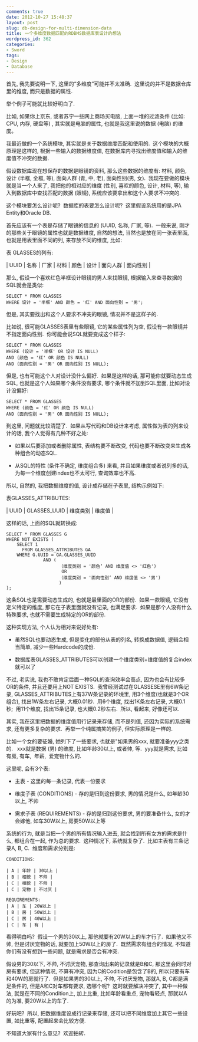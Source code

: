 ```yaml
---
comments: true
date: 2012-10-27 15:48:37
layout: post
slug: db-design-for-multi-dimension-data
title: 一个多维度数据匹配的RDBMS数据库表设计的想法
wordpress_id: 362
categories:
- Sword
tags:
- Design
- Database
---
```


首先, 我先要说明一下, 这里的“多维度”可能并不太准确.  这里说的并不是数据仓库里的维度, 而只是数据的属性.

举个例子可能就比较好明白了.

比如, 如果你上京东, 或者苏宁一些网上商场买电脑, 上面一堆的过滤条件 (比如: CPU, 内存, 硬盘等) , 其实就是电脑的属性, 也就是我这里说的数据 (电脑) 的维度。

我最近做的一个系统模块, 其实就是关于数据维度匹配和使用的.  这个模块的大概原理是这样的, 根据一些输入的数据维度值, 在数据库内寻找出维度值和输入的维度值不冲突的数据.

假设数据库现在想保存的数据是眼镜的资料, 那么这些数据的维度有: 材料, 颜色, 设计 (半框, 全框, 等), 面向人群 (青, 中, 老), 面向性别(男, 女).  我现在要做的模块就是当一个人来了, 我把他的相对应的维度 (性别, 喜欢的颜色, 设计, 材料, 等), 输入到数据库中查找匹配的数据 (眼镜), 系统应该要拿出和这个人要求不冲突的.

这个模块要怎么设计呢?  数据库的表要怎么设计呢?  这里假设系统用的是JPA Entity和Oracle DB.

首先应该有一个表是存储了眼镜的信息的 (UUID, 名称, 厂家, 等).  一般来说, 刚才的那些关于眼镜的属性也就是数据维度, 自然的想法, 当然也是放在同一张表里面, 也就是用表里面不同的列, 来存放不同的维度, 比如:

表 GLASSES的列有:

| UUID | 名称 | 厂家 | 材料 | 颜色 | 设计 | 面向人群 | 面向性别 |

那么, 假设一个喜欢红色半框设计眼镜的男人来找眼镜, 根据输入来查寻数据的SQL就会是类似:


    SELECT * FROM GLASSES
    WHERE 设计 = '半框' AND 颜色 = '红' AND 面向性别 = '男';


但是, 其实要找出和这个人要求不冲突的眼镜, 情况并不是这样子的.

比如说, 很可能GLASSES表里有些眼镜, 它的某些属性列为空, 假设有一款眼镜并不指定面向性别.  你可能会说SQL就要变成这个样子:


    SELECT * FROM GLASSES
    WHERE (设计 = '半框' OR 设计 IS NULL)
    AND (颜色 = '红' OR 颜色 IS NULL)
    AND (面向性别 = '男' OR 面向性别 IS NULL);


但是, 也有可能这个人对设计没什么偏好.  如果是这样的话, 那可能你就要动态生成SQL, 也就是这个人如果哪个条件没有要求, 哪个条件就不加到SQL里面, 比如对设计没偏好:


    SELECT * FROM GLASSES
    WHERE (颜色 = '红' OR 颜色 IS NULL)
    AND (面向性别 = '男' OR 面向性别 IS NULL);


到这里, 问题就比较清楚了.  如果从写代码和DB设计来考虑, 属性做为表的列来设计的话, 我个人觉得有几种不好之处:




  * 如果以后要添加或者删除属性, 表结构要不断改变, 代码也要不断改变来生成各种组合的动态SQL.


  * 从SQL的特性 (条件不确定, 维度组合多) 来看, 并且如果维度或者说列多的话, 为每一个维度创建index也不太可行, 查询效率也不高.


所以, 自然的, 我把数据维度的值, 设计成存储在子表里, 结构示例如下:

表GLASSES_ATTRIBUTES:

| UUID | GLASSES_UUID | 维度类别 | 维度值 |

这样的话, 上面的SQL就转换成:


    SELECT * FROM GLASSES G
    WHERE NOT EXISTS (
        SELECT 1
          FROM GLASSES_ATTRIBUTES GA
        WHERE G.UUID = GA.GLASSES_UUID
                  AND (
                        （维度类别 = '颜色‘ AND 维度值 <> '红色')
                         OR
                        （维度类别 = '面向性别‘ AND 维度值 <> '男')
                        )
    );


这条SQL也是需要动态生成的, 也就是最里面的OR的部份.  如果一款眼镜, 它没有定义特定的维度, 那它在子表里面就没有记录, 也满足要求.  如果是那个人没有什么特殊要求, 也就不需要生成特定的OR的部份.

这种实现方法, 个人认为相对来说好处有:




  * 虽然SQL也要动态生成, 但是变化的部份从表的列名, 转换成数据值, 逻辑会相当简单, 减少一些Hardcode的成份.


  * 数据库表GLASSES_ATTRIBUTES可以创建一个维度类别+维度值的复合index就可以了


不过, 老实说, 我也不敢肯定后面一种SQL的查询效率会高点, 因为也会有比较多OR的条件, 并且还要用上NOT EXISTS.  我曾经测试过在GLASSESE里有6W条记录, GLASSES_ATTRIBUTES上有37W条记录的环境里, 用3个维度(也就是3个OR组合), 找出1W条左右记录, 大概0.01秒.  用6个维度, 找出1K条左右记录, 大概0.1秒;  用11个维度, 找出15条记录, 也大概0.2秒左右.  所以, 看起来, 好像还可以.

其实, 我在这里把数据的维度值用行记录来存储, 而不是列值, 还因为实际的系统需求, 还有更多复杂的要求.  再举一个纯属搞笑的例子, 但实际原理是一样的.

比如一个女的要征婚, 她列下了一些要求, 也就是"如果男的xxx, 就要准备yyy之类的.   xxx就是数据 (男) 的维度, 比如年龄30以上, 或者帅, 等.  yyy就是需求, 比如有房, 有车,  年薪,  爱宠物什么的.

这里呢, 会有3个表:


  * 主表 - 这里的每一条记录, 代表一份要求


  * 维度子表 (CONDITIONS) - 存的是归到这份要求, 男的情况是什么, 如年龄30以上, 不帅


  * 需求子表 (REQUIREMENTS) - 存的是归到这份要求, 男的要准备什么, 女的才会嫁他, 如车30W以上, 房要50W以上等


系统的行为, 就是当把一个男的所有情况输入进去, 就会找到所有女方的需求是什么, 都组合在一起, 作为总的要求.  这种情况下, 系统就复杂了.  比如主表有三条记录A, B, C.  维度和需求分别是:


    CONDITIONS:

    | A | 年龄 | 30以上 |
    | B | 相貌 | 不帅 |
    | C | 相貌 | 不帅 |
    | C | 宠物 | 不讨厌 |

    REQUIREMENTS:
    | A | 车 | 20W以上 |
    | B | 房 | 50W以上 |
    | C | 房 | 40W以上 |
    | C | 车 | 有 |


看得明白吗?  假设一个男的30以上, 那他就要有20W以上的车才行了.  如果他又不帅, 但是讨厌宠物的话, 就要加上50W以上的房了.  既然需求有组合的情况, 不知道你们有没有想到一些问题, 就是需求是否会有冲突.

假设男的30以下, 不帅, 不讨厌宠物, 那查询出来的记录就是B和C, 那这里会同时对房有要求, 但这种情况, 不算有冲突, 因为C的Codition是包含了B的, 所以只要有车和40W的房就行了.  但是如果男的30以上, 不帅, 不讨厌宠物, 那就A, B, C都是满足条件的, 但是A和C对车都有要求, 选哪个呢?  这时就要解决冲突了, 其中一种做法, 就是在不同的Condition上, 加上比重, 比如年龄看重点, 宠物看轻点, 那就以A的为准, 要20W以上的车了.

好玩吧?  所以, 把数据维度设成行记录来存储, 还可以把不同维度加上其它一些设置, 如比重等, 配置起来会比较方便.

不知道大家有什么意见?  欢迎拍砖.
